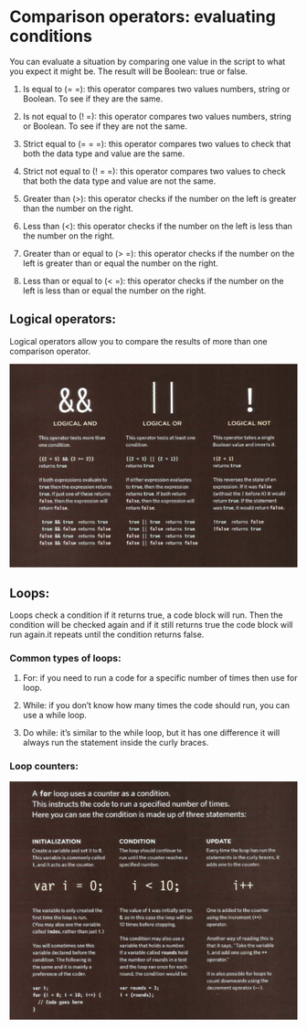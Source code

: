 # Comparison operators: evaluating conditions 

You can evaluate a situation by comparing one value in the script to what you expect it might be. The result will be Boolean: true or false.

1.	Is equal to (= =): this operator compares two values numbers, string or Boolean. To see if they are the same.

2.	Is not equal to (! =): this operator compares two values numbers, string or Boolean. To see if they are not the same.

3.	Strict equal to (= = =): this operator compares two values to check that both the data type and value are the same.

4.	Strict not equal to (! = =): this operator compares two values to check that both the data type and value are not the same.

5.	Greater than (>): this operator checks if the number on the left is greater than the number on the right.

6.	Less than (<): this operator checks if the number on the left is less than the number on the right.

7.	Greater than or equal to (> =): this operator checks if the number on the left is greater than or equal the number on the right.

8.	Less than or equal to (< =): this operator checks if the number on the left is less than or equal the number on the right.

## Logical operators: 

Logical operators allow you to compare the results of more than one comparison operator.

![logical operators](snip5.PNG)

## Loops:

Loops check a condition if it returns true, a code block will run. Then the condition will be checked again and if it still returns true the code block will run again.it repeats until the condition returns false.

### Common types of loops:

1.	For: if you need to run a code for a specific number of times then use for loop.

2.	While: if you don’t know how many times the code should run, you can use a while loop.

3.	Do while: it’s similar to the while loop, but it has one difference it will always run the statement inside the curly braces.

### Loop counters: 
![loop counters](snip6.PNG)
